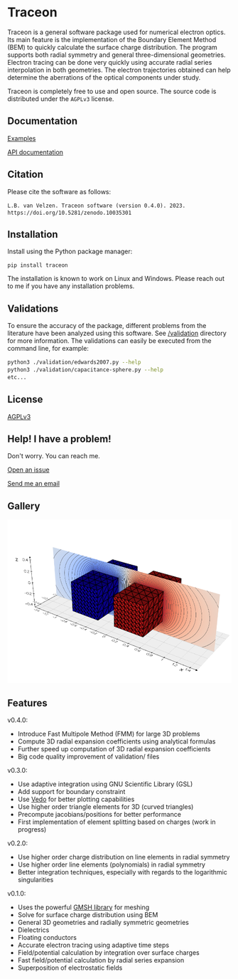 # Traceon

Traceon is a general software package used for numerical electron optics. Its main feature is the implementation of the Boundary Element Method (BEM) to quickly calculate the surface charge distribution. The program supports both radial symmetry and general three-dimensional geometries. Electron tracing can be done very quickly using accurate radial series interpolation in both geometries. The electron trajectories obtained can help determine the aberrations of the optical components under study.

Traceon is completely free to use and open source. The source code is distributed under the `AGPLv3` license.

## Documentation

[Examples](https://github.com/leon-vv/Traceon/tree/main/examples)

[API documentation](https://leon.science/traceon/index.html)

## Citation

Please cite the software as follows:

```
L.B. van Velzen. Traceon software (version 0.4.0). 2023. https://doi.org/10.5281/zenodo.10035301
```

## Installation

Install using the Python package manager:
```
pip install traceon
```

The installation is known to work on Linux and Windows. Please reach out to me if you have any installation problems.

## Validations

To ensure the accuracy of the package, different problems from the literature have been analyzed using this software. See [/validation](https://github.com/leon-vv/Traceon/tree/main/validation) directory for more information. The validations can easily be executed from the command line, for example:
```bash
python3 ./validation/edwards2007.py --help
python3 ./validation/capacitance-sphere.py --help
etc...
```

## License

[AGPLv3](https://www.gnu.org/licenses/agpl-3.0.en.html)


## Help! I have a problem!

Don't worry. You can reach me.

[Open an issue](https://github.com/leon-vv/Traceon/issues)

[Send me an email](mailto:leonvanvelzen@protonmail.com)

## Gallery

![Image of 3D deflector](https://raw.githubusercontent.com/leon-vv/traceon/main/images/deflector-image.png)

## Features

v0.4.0:
- Introduce Fast Multipole Method (FMM) for large 3D problems
- Compute 3D radial expansion coefficients using analytical formulas
- Further speed up computation of 3D radial expansion coefficients 
- Big code quality improvement of validation/ files

v0.3.0:
- Use adaptive integration using GNU Scientific Library (GSL)
- Add support for boundary constraint
- Use [Vedo](https://vedo.embl.es/) for better plotting capabilities
- Use higher order triangle elements for 3D (curved triangles)
- Precompute jacobians/positions for better performance
- First implementation of element splitting based on charges (work in progress)

v0.2.0:
- Use higher order charge distribution on line elements in radial symmetry
- Use higher order line elements (polynomials) in radial symmetry
- Better integration techniques, especially with regards to the logarithmic singularities

v0.1.0:
- Uses the powerful [GMSH library](https://gmsh.info/) for meshing
- Solve for surface charge distribution using BEM
- General 3D geometries and radially symmetric geometries
- Dielectrics
- Floating conductors
- Accurate electron tracing using adaptive time steps
- Field/potential calculation by integration over surface charges
- Fast field/potential calculation by radial series expansion
- Superposition of electrostatic fields



